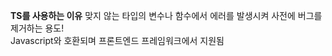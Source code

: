 **TS를 사용하는 이유**
맞지 않는 타입의 변수나 함수에서 에러를 발생시켜 사전에 버그를 제거하는 용도! <br>
Javascript와 호환되며 프론트엔드 프레임워크에서 지원됨

